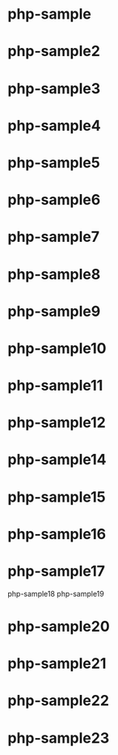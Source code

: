 # php-sample
# php-sample2
# php-sample3
# php-sample4
# php-sample5
# php-sample6
# php-sample7
# php-sample8
# php-sample9
# php-sample10
# php-sample11
# php-sample12
# php-sample14
# php-sample15
# php-sample16
# php-sample17
php-sample18
php-sample19
# php-sample20
# php-sample21
# php-sample22
# php-sample23
